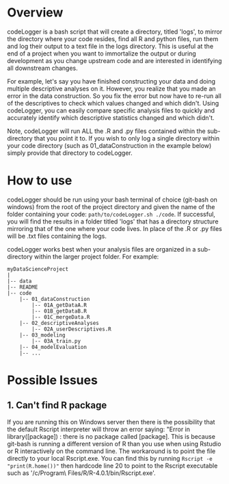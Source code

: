 # Overview

codeLogger is a bash script that will create a directory, titled 'logs', to mirror the directory where your code resides, find all R and python files, run them and log their output to a text file in the logs directory. This is useful at the end of a project when you want to immortalize the output or during development as you change upstream code and are interested in identifying all downstream changes.

For example, let's say you have finished constructing your data and doing multiple descriptive analyses on it. However, you realize that you made an error in the data construction. So you fix the error but now have to re-run all of the descriptives to check which values changed and which didn't. Using codeLogger, you can easily compare specific analysis files to quickly and accurately identify which descriptive statistics changed and which didn't.

Note, codeLogger will run ALL the .R and .py files contained within the sub-directory that you point it to. If you wish to only log a single directory within your code directory (such as 01_dataConstruction in the example below) simply provide that directory to codeLogger.

# How to use

codeLogger should be run using your bash terminal of choice (git-bash on windows) from the root of the project directory and given the name of the folder containing your code: `path/to/codeLogger.sh ./code`. If successful, you will find the results in a folder titled 'logs' that has a directory structure mirroring that of the one where your code lives. In place of the .R or .py files will be .txt files containing the logs.

codeLogger works best when your analysis files are organized in a sub-directory within the larger project folder. For example:

```
myDataScienceProject
|
|-- data
|-- README
|-- code
    |-- 01_dataConstruction
        |-- 01A_getDataA.R
        |-- 01B_getDataB.R
        |-- 01C_mergeData.R
    |-- 02_descriptiveAnalyses
        |-- 02A_userDescriptives.R
    |-- 03_modeling
        |-- 03A_train.py
    |-- 04_modelEvaluation
    |-- ...
```

# Possible Issues

## 1. Can't find R package

If you are running this on Windows server then there is the possibility that the default Rscript interpreter will throw an error saying: "Error in library([package]) : there is no package called [package]. This is because git-bash is running a different version of R than you use when using Rstudio or R interactively on the command line. The workaround is to point the file directly to your local Rscript.exe. You can find this by running `Rscript -e "print(R.home())"` then hardcode line 20 to point to the Rscript executable such as '/c/Program\ Files/R/R-4.0.1/bin/Rscript.exe'.
